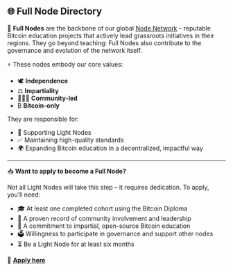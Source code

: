 ## 🌐 Full Node Directory

🧱 **Full Nodes** are the backbone of our global [Node Network](https://network.myfirstbitcoin.io/t/14-apply-to-join-the-node-network/41) – reputable Bitcoin education projects that actively lead grassroots initiatives in their regions. They go beyond teaching: Full Nodes also contribute to the governance and evolution of the network itself.

⚡ These nodes embody our core values:  
- 🕊️ **Independence**  
- ⚖️ **Impartiality**  
- 🧑‍🤝‍🧑 **Community-led**  
- ₿ **Bitcoin-only**

They are responsible for:  
- 🤝 Supporting Light Nodes  
- ✅ Maintaining high-quality standards  
- 🌍 Expanding Bitcoin education in a decentralized, impactful way

---

📥 **Want to apply to become a Full Node?**

Not all Light Nodes will take this step – it requires dedication. To apply, you’ll need:

- 🎓 At least one completed cohort using the Bitcoin Diploma  
- 🌱 A proven record of community involvement and leadership  
- 🧠 A commitment to impartial, open-source Bitcoin education  
- 🗳️ Willingness to participate in governance and support other nodes  
- ⏳ Be a Light Node for at least six months

🔗 [**Apply here**](https://network.myfirstbitcoin.io/t/14-apply-to-join-the-node-network/41)
